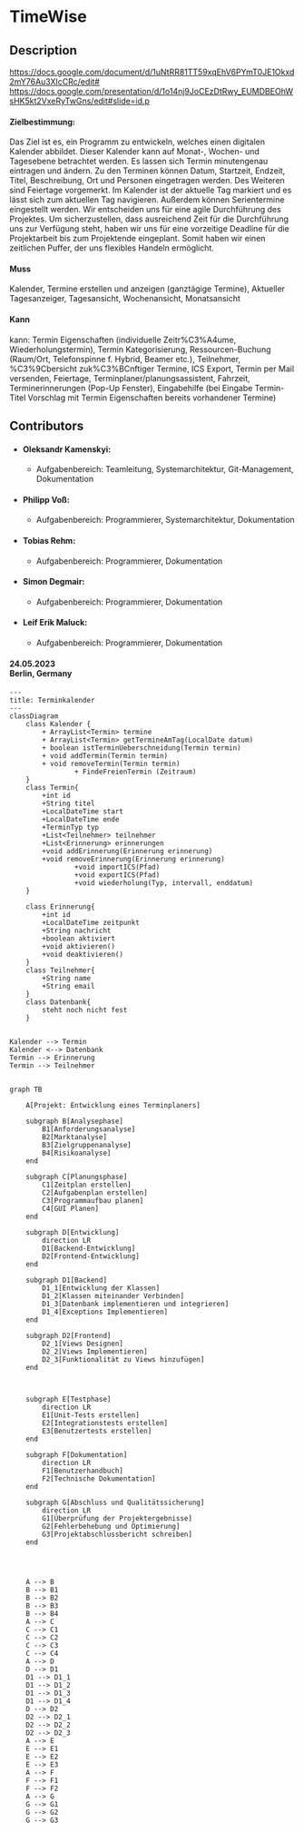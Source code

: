 # TimeWise

## Description
https://docs.google.com/document/d/1uNtRR81TT59xqEhV6PYmT0JE1Okxd2mY76Au3XIcCRc/edit#
https://docs.google.com/presentation/d/1o14nj9JoCEzDtRwy_EUMDBEOhWsHK5kt2VxeRyTwGns/edit#slide=id.p
#### Zielbestimmung: 
Das Ziel ist es, ein Programm zu entwickeln, welches einen digitalen Kalender abbildet. Dieser Kalender kann auf Monat-, Wochen- und Tagesebene betrachtet werden. Es lassen sich Termin minutengenau eintragen und ändern. Zu den Terminen können Datum, Startzeit, Endzeit, Titel, Beschreibung, Ort und Personen eingetragen werden. Des Weiteren sind Feiertage vorgemerkt. Im Kalender ist der aktuelle Tag markiert und es lässt sich zum aktuellen Tag navigieren. Außerdem können Serientermine eingestellt werden.
Wir entscheiden uns für eine agile Durchführung des Projektes. Um sicherzustellen, dass ausreichend Zeit für die Durchführung uns zur Verfügung steht, haben wir uns für eine vorzeitige Deadline für die Projektarbeit bis zum Projektende eingeplant. Somit haben wir einen zeitlichen Puffer, der uns flexibles Handeln ermöglicht.
#### Muss
Kalender, Termine erstellen und anzeigen (ganztägige Termine), Aktueller Tagesanzeiger, Tagesansicht, Wochenansicht, Monatsansicht
#### Kann
kann: Termin Eigenschaften (individuelle Zeitr%C3%A4ume, Wiederholungstermin), Termin Kategorisierung, Ressourcen-Buchung (Raum/Ort, Telefonspinne f. Hybrid, Beamer etc.), Teilnehmer, %C3%9Cbersicht zuk%C3%BCnftiger Termine, ICS Export, Termin per Mail versenden, Feiertage, Terminplaner/planungsassistent, Fahrzeit, Terminerinnerungen (Pop-Up Fenster), Eingabehilfe (bei Eingabe Termin-Titel Vorschlag mit Termin Eigenschaften bereits vorhandener Termine)

## Contributors
- #### Oleksandr Kamenskyi: </br> 
  - Aufgabenbereich: Teamleitung, Systemarchitektur, Git-Management, Dokumentation
- #### Philipp Voß: </br>
    - Aufgabenbereich: Programmierer, Systemarchitektur, Dokumentation
- #### Tobias Rehm: </br>
    - Aufgabenbereich: Programmierer, Dokumentation
- #### Simon Degmair: </br>
    - Aufgabenbereich: Programmierer, Dokumentation
- #### Leif Erik Maluck: </br>
    - Aufgabenbereich: Programmierer, Dokumentation

####  24.05.2023 </br> Berlin, Germany 
```mermaid
---
title: Terminkalender
---
classDiagram
	class Kalender {
        + ArrayList<Termin> termine
        + ArrayList<Termin> getTermineAmTag(LocalDate datum)
        + boolean istTerminUeberschneidung(Termin termin)
        + void addTermin(Termin termin)
        + void removeTermin(Termin termin)
				+ FindeFreienTermin (Zeitraum)
    }
	class Termin{
        +int id
        +String titel
        +LocalDateTime start
        +LocalDateTime ende
        +TerminTyp typ
        +List<Teilnehmer> teilnehmer
        +List<Erinnerung> erinnerungen
        +void addErinnerung(Erinnerung erinnerung)
        +void removeErinnerung(Erinnerung erinnerung)
				+void importICS(Pfad)
				+void exportICS(Pfad)
				+void wiederholung(Typ, intervall, enddatum)
    }

	class Erinnerung{
        +int id
        +LocalDateTime zeitpunkt
        +String nachricht
        +boolean aktiviert
        +void aktivieren()
        +void deaktivieren()
    }
	class Teilnehmer{
        +String name
        +String email
    }
	class Datenbank{
        steht noch nicht fest
    }
	

Kalender --> Termin
Kalender <--> Datenbank
Termin --> Erinnerung
Termin --> Teilnehmer
```

```mermaid

graph TB
    
    A[Projekt: Entwicklung eines Terminplaners]
    
    subgraph B[Analysephase]
        B1[Anforderungsanalyse]
        B2[Marktanalyse]
        B3[Zielgruppenanalyse]
        B4[Risikoanalyse]
    end

    subgraph C[Planungsphase]
        C1[Zeitplan erstellen]
        C2[Aufgabenplan erstellen]
        C3[Programmaufbau planen]
        C4[GUI Planen]
    end

    subgraph D[Entwicklung]
        direction LR
        D1[Backend-Entwicklung]
        D2[Frontend-Entwicklung]
    end

    subgraph D1[Backend]
        D1_1[Entwicklung der Klassen]
        D1_2[Klassen miteinander Verbinden]
        D1_3[Datenbank implementieren und integrieren]
        D1_4[Exceptions Implementieren]
    end

    subgraph D2[Frontend]
        D2_1[Views Designen]
        D2_2[Views Implementieren]
        D2_3[Funktionalität zu Views hinzufügen]
    end



    subgraph E[Testphase]
        direction LR
        E1[Unit-Tests erstellen]
        E2[Integrationstests erstellen]
        E3[Benutzertests erstellen]
    end

    subgraph F[Dokumentation]
        direction LR
        F1[Benutzerhandbuch]
        F2[Technische Dokumentation]
    end

    subgraph G[Abschluss und Qualitätssicherung]
        direction LR
        G1[Überprüfung der Projektergebnisse]
        G2[Fehlerbehebung und Optimierung]
        G3[Projektabschlussbericht schreiben]
    end

    


    A --> B
    B --> B1
    B --> B2
    B --> B3
    B --> B4
    A --> C
    C --> C1
    C --> C2
    C --> C3
    C --> C4
    A --> D
    D --> D1
    D1 --> D1_1
    D1 --> D1_2
    D1 --> D1_3
    D1 --> D1_4
    D --> D2
    D2 --> D2_1
    D2 --> D2_2
    D2 --> D2_3
    A --> E
    E --> E1
    E --> E2
    E --> E3
    A --> F
    F --> F1
    F --> F2
    A --> G
    G --> G1
    G --> G2
    G --> G3



```
